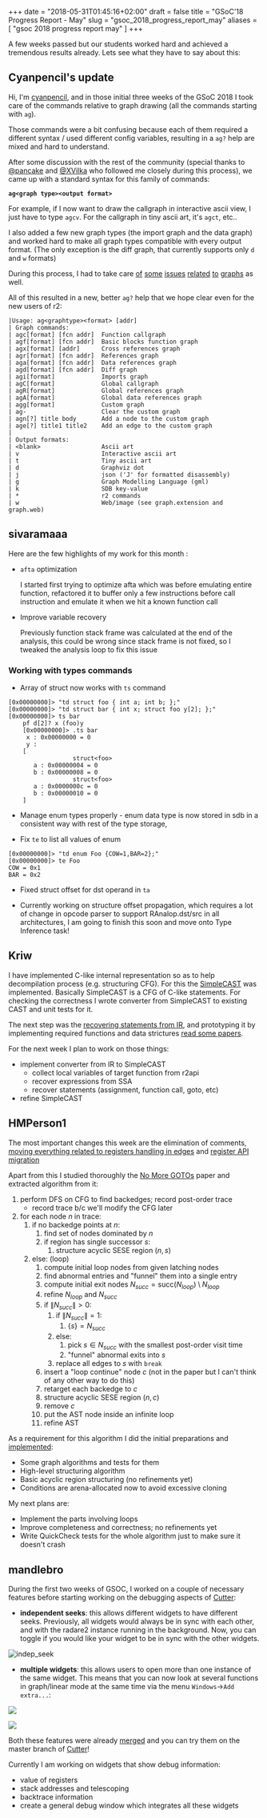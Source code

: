 +++
date = "2018-05-31T01:45:16+02:00"
draft = false
title = "GSoC'18 Progress Report - May"
slug = "gsoc_2018_progress_report_may"
aliases = [
	"gsoc 2018 progress report may"
]
+++

A few weeks passed but our students worked hard and achieved a tremendous results already. Lets see what they have to say about this:

## Cyanpencil's update

Hi, I'm [cyanpencil](https://www.github.com/cyanpencil), and in those initial three weeks of the GSoC 2018 I took care of the commands relative to graph drawing (all the commands starting with `ag`).

Those commands were a bit confusing because each of them required a different syntax / used different config variables, resulting in a `ag?` help are mixed and hard to understand.

After some discussion with the rest of the community (special thanks to [@pancake](https://twitter.com/trufae) and [@XVilka](https://github.com/XVilka) who followed me closely during this process), we came up  with a standard syntax for this family of commands:

**`ag<graph type><output format>`**

For example, if I now want to draw the callgraph in interactive ascii view, I just have to type `agcv`. For the callgraph in tiny ascii art, it's `agct`, etc..


I also added a few new graph types (the import graph and the data graph) and worked hard to make all graph types compatible with every output format. (The only exception is the diff graph, that currently supports only `d` and `w` formats)

During this process, I had to take care [of](https://github.com/radare/radare2/issues/8385) [some](https://github.com/radare/radare2/issues/9716) [issues](https://github.com/radare/radare2/issues/9962) [related](https://github.com/radare/radare2/issues/6220) [to](https://github.com/radare/radare2/issues/9199) [graphs](https://github.com/radare/radare2/issues/9867) as well.

All of this resulted in a new, better `ag?` help that we hope clear even for the new users of r2:

```
|Usage: ag<graphtype><format> [addr]
| Graph commands:
| agc[format] [fcn addr]  Function callgraph
| agf[format] [fcn addr]  Basic blocks function graph
| agx[format] [addr]      Cross references graph
| agr[format] [fcn addr]  References graph
| aga[format] [fcn addr]  Data references graph
| agd[format] [fcn addr]  Diff graph
| agi[format]             Imports graph
| agC[format]             Global callgraph
| agR[format]             Global references graph
| agA[format]             Global data references graph
| agg[format]             Custom graph
| ag-                     Clear the custom graph
| agn[?] title body       Add a node to the custom graph
| age[?] title1 title2    Add an edge to the custom graph
|
| Output formats:
| <blank>                 Ascii art
| v                       Interactive ascii art
| t                       Tiny ascii art
| d                       Graphviz dot
| j                       json ('J' for formatted disassembly)
| g                       Graph Modelling Language (gml)
| k                       SDB key-value
| *                       r2 commands
| w                       Web/image (see graph.extension and graph.web)
```

## sivaramaaa

Here are the few highlights of my work for this month :

- `afta` optimization

    I started first trying to optimize afta which was before emulating entire function, refactored it to buffer only a few instructions before call instruction and emulate it when we hit a known function call

- Improve variable recovery

   Previously function stack frame was calculated at the end of the analysis, this could be wrong since stack frame is not fixed, so I tweaked the analysis loop to fix this issue

### Working with types commands

- Array of struct now works with `ts` command

```
[0x00000000]> "td struct foo { int a; int b; };"
[0x00000000]> "td struct bar { int x; struct foo y[2]; };"
[0x00000000]> ts bar
	pf d[2]? x (foo)y
    [0x00000000]> .ts bar
     x : 0x00000000 = 0
     y :
    [
                  struct<foo>
       a : 0x00000004 = 0
       b : 0x00000008 = 0
                  struct<foo>
       a : 0x0000000c = 0
       b : 0x00000010 = 0
    ]
```
- Manage enum types properly - enum data type is now stored in sdb in a consistent way with rest of the type storage,

- Fix `te` to list all values of enum

```
[0x00000000]> "td enum Foo {COW=1,BAR=2};"
[0x00000000]> te Foo
COW = 0x1
BAR = 0x2
```

- Fixed struct offset for dst operand in `ta`

- Currently working on structure offset propagation, which requires a lot of change in opcode parser to support RAnalop.dst/src in all architectures, I am going to finish this soon and move onto Type Inference task!

## Kriw

I have implemented C-like internal representation so as to help decompilation process (e.g. structuring CFG). For this the [SimpleCAST](https://github.com/radareorg/radeco-lib/pull/145) was implemented. Basically SimpleCAST is a CFG of C-like statements. For checking the correctness I wrote converter from SimpleCAST to existing CAST and unit tests for it.

The next step was the [recovering statements from IR](https://github.com/radareorg/radeco-lib/pull/162), and prototyping it by implementing required functions and data strictures [read some papers](https://github.com/radareorg/radeco-lib/issues/156).

For the next week I plan to work on those things:

- implement converter from IR to SimpleCAST
    - collect local variables of target function from r2api
    - recover expressions from SSA
    - recover statements (assignment, function call, goto, etc)
- refine SimpleCAST

## HMPerson1

The most important changes this week are the elimination of comments, [moving everything related to registers handling in edges](https://github.com/radareorg/radeco-lib/pull/157) and [register API migration](https://github.com/radareorg/radeco-lib/pull/161)

Apart from this I studied thoroughly the [No More GOTOs](https://net.cs.uni-bonn.de/fileadmin/ag/martini/Staff/yakdan/dream_ndss2015.pdf) paper and extracted algorithm from it:

1. perform DFS on CFG to find backedges; record post-order trace
    - record trace b/c we'll modify the CFG later
2. for each node $n$ in trace:
    1. if no backedge points at $n$:
        1. find set of nodes dominated by $n$
        2. if region has single successor $s$:
            1. structure acyclic SESE region $(n,s)$
    2. else: (loop)
        1. compute initial loop nodes from given latching nodes
        2. find abnormal entries and "funnel" them into a single entry
        3. compute initial exit nodes $N_{succ} = \text{succ}(N_{loop}) \setminus N_{loop}$
        4. refine $N_{loop}$ and $N_{succ}$
        5. if $\left\|N_{succ}\right\| > 0$:
            1. if $\left\|N_{succ}\right\| = 1$:
                1. $\{s\} = N_{succ}$
            2. else:
            	1. pick $s \in N_{succ}$ with the smallest post-order visit time
            	2. "funnel" abnormal exits into $s$
            3. replace all edges to $s$ with `break`
        6. insert a "loop continue" node $c$ (not in the paper but I can't think of any other way to do this)
        7. retarget each backedge to $c$
        8. structure acyclic SESE region $(n,c)$
        9. remove $c$
        10. put the AST node inside an infinite loop
        11. refine AST

As a requirement for this algorithm I did the initial preparations and [implemented](https://github.com/radareorg/radeco-lib/pull/160):
- Some graph algorithms and tests for them
- High-level structuring algorithm
- Basic acyclic region structuring (no refinements yet)
- Conditions are arena-allocated now to avoid excessive cloning

My next plans are:
- Implement the parts involving loops
- Improve completeness and correctness; no refinements yet
- Write QuickCheck tests for the whole algorithm just to make sure it doesn't crash

## mandlebro

During the first two weeks of GSOC, I worked on a couple of necessary features before starting working on the debugging aspects of [Cutter](https://github.com/radareorg/cutter):
 * **independent seeks**: this allows different widgets to have different seeks. Previously, all widgets would always be in sync with each other, and with the radare2 instance running in the background. Now, you can toggle if you would like your widget to be in sync with the other widgets.

![indep_seek](https://raw.githubusercontent.com/fcasal/fcasal.github.io/master/syncseek.gif)

 * **multiple widgets**: this allows users to open more than one instance of the same widget. This means that you can now look at several  functions in graph/linear mode at the same time via the menu `Windows`->`Add extra...`:

![](https://raw.githubusercontent.com/fcasal/fcasal.github.io/master/crop_mult_widget.png)

![](https://raw.githubusercontent.com/fcasal/fcasal.github.io/master/mult_graph_crop.png)

Both these features were already [merged](https://github.com/radareorg/cutter/commit/0cea9e3287fa12a8a240834a7484c1a957f686c1) and you can try them on the master branch of [Cutter](https://github.com/radareorg/cutter)!

Currently I am working on widgets that show debug information:
 * value of registers
 * stack addresses and telescoping
 * backtrace information
 * create a general debug window which integrates all these widgets
